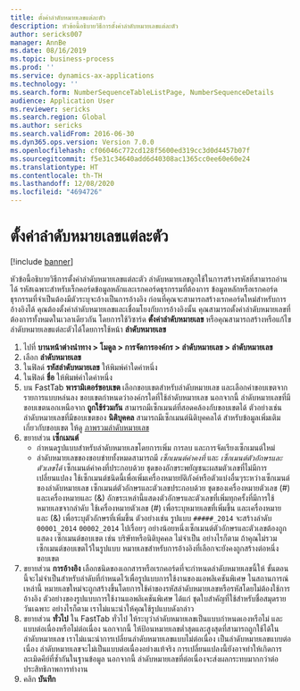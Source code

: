 ```yaml
---
title: ตั้งค่าลำดับหมายเลขแต่ละตัว
description: หัวข้อนี้อธิบายวิธีการตั้งค่าลำดับหมายเลขแต่ละตัว
author: sericks007
manager: AnnBe
ms.date: 08/16/2019
ms.topic: business-process
ms.prod: ''
ms.service: dynamics-ax-applications
ms.technology: ''
ms.search.form: NumberSequenceTableListPage, NumberSequenceDetails
audience: Application User
ms.reviewer: sericks
ms.search.region: Global
ms.author: sericks
ms.search.validFrom: 2016-06-30
ms.dyn365.ops.version: Version 7.0.0
ms.openlocfilehash: cf06046c772cd128f5600ed319cc3d0d4457b07f
ms.sourcegitcommit: f5e31c34640add6d40308ac1365cc0ee60e60e24
ms.translationtype: HT
ms.contentlocale: th-TH
ms.lasthandoff: 12/08/2020
ms.locfileid: "4694726"
---
```

# <a name="set-up-number-sequences-on-an-individual-basis"></a>ตั้งค่าลำดับหมายเลขแต่ละตัว

[!include [banner](../../includes/banner.md)]

หัวข้อนี้อธิบายวิธีการตั้งค่าลำดับหมายเลขแต่ละตัว ลำดับหมายเลขถูกใช้ในการสร้างรหัสที่สามารถอ่านได้ รหัสเฉพาะสำหรับเร็กคอร์ดข้อมูลหลักและเรกคอร์ดธุรกรรมที่ต้องการ  ข้อมูลหลักหรือเรกคอร์ดธุรกรรมที่จำเป็นต้องมีตัวระบุจะอ้างเป็นการอ้างอิง ก่อนที่คุณจะสามารถสร้างเรกคอร์ดใหม่สำหรับการอ้างอิงได้ คุณต้องตั้งค่าลำดับหมายเลขและเชื่อมโยงกับการอ้างอิงนั้น คุณสามารถตั้งค่าลำดับหมายเลขที่ต้องการทั้งหมดในเวลาเดียวกัน โดยการใช้วิซาร์ด **ตั้งค่าลำดับหมายเลข** หรือคุณสามารถสร้างหรือแก้ไขลำดับหมายเลขแต่ละตัวได้โดยการใช้หน้า **ลำดับหมายเลข**

1. ไปที่ **บานหน้าต่างนำทาง > โมดูล > การจัดการองค์กร > ลำดับหมายเลข > ลำดับหมายเลข**
2. เลือก **ลำดับหมายเลข**
3. ในฟิลด์ **รหัสลำดับหมายเลข** ให้พิมพ์ค่าใดค่าหนึ่ง
4. ในฟิลด์ **ชื่อ** ให้พิมพ์ค่าใดค่าหนึ่ง
5. บน FastTab **พารามิเตอร์ขอบเขต** เลือกขอบเขตสำหรับลำดับหมายเลข และเลือกค่าขอบเขตจากรายการแบบหล่นลง ขอบเขตกำหนดว่าองค์กรใดที่ใช้ลำดับหมายเลข นอกจากนี้ ลำดับหมายเลขที่มีขอบเขตนอกเหนือจาก **ถูกใช้ร่วมกัน** สามารถมีเซ็กเมนต์ที่สอดคล้องกับขอบเขตได้ ตัวอย่างเช่น ลำดับหมายเลขที่มีขอบเขตของ **นิติบุคคล** สามารถมีเซ็กเมนต์นิติบุคคลได้ สำหรับข้อมูลเพิ่มเติมเกี่ยวกับขอบเขต ให้ดู [ภาพรวมลำดับหมายเลข](https://docs.microsoft.com/dynamics365/unified-operations/fin-and-ops/organization-administration/number-sequence-overview) 
6. ขยายส่วน **เซ็กเมนต์**
    - กำหนดรูปแบบสำหรับลำดับหมายเลขโดยการเพิ่ม การลบ และการจัดเรียงเซ็กเมนต์ใหม่  
    - ลำดับหมายเลขของขอบข่ายทั้งหมดสามารถมี *เซ็กเมนต์ค่าคงที่* และ *เซ็กเมนต์ตัวอักษรและตัวเลขได้* เซ็กเมนต์ค่าคงที่ประกอบด้วย ชุดของอักขระพยัญชนะผสมตัวเลขที่ไม่มีการเปลี่ยนแปลง ใช้เซ็กเมนต์ชนิดนี้เพื่อเพิ่มเครื่องหมายยัติภังค์หรือตัวแบ่งอื่นๆระหว่างเซ็กเมนต์ของลำดับหมายเลข เซ็กเมนต์ตัวอักษรและตัวเลขประกอบด้วย ชุดของเครื่องหมายตัวเลข (#) และเครื่องหมายและ (&) อักขระเหล่านี้แสดงตัวอักษรและตัวเลขที่เพิ่มทุกครั้งที่มีการใช้หมายเลขจากลำดับ ใช้เครื่องหมายตัวเลข (#) เพื่อระบุหมายเลขที่เพิ่มขึ้น และเครื่องหมายและ (&) เพื่อระบุตัวอักษรที่เพิ่มขึ้น ตัวอย่างเช่น รูปแบบ `#####_2014` จะสร้างลำดับ `00001_2014` `00002_2014` ไปเรื่อยๆ อย่างน้อยหนึ่งเซ็กเมนต์ตัวอักษรและตัวเลขต้องถูกแสดง เซ็กเมนต์ขอบเขต เช่น บริษัทหรือนิติบุคคล ไม่จำเป็น อย่างไรก็ตาม ถ้าคุณไม่รวมเซ็กเมนต์ขอบเขตไว้ในรูปแบบ หมายเลขสำหรับการอ้างอิงที่เลือกจะยังคงถูกสร้างต่อหนึ่งขอบเขต  
7. ขยายส่วน **การอ้างอิง** เลือกชนิดของเอกสารหรือเรกคอร์ดที่จะกำหนดลำดับหมายเลขนี้ให้ ขั้นตอนนี้จะไม่จำเป็นสำหรับลำดับที่กำหนดไว้เพื่อรูปแบบการใช้งานของแอพลิเคชันพิเศษ ในสถานการณ์เหล่านี้ หมายเลขใหม่จะถูกสร้างขึ้นโดยการใช้ค่าของรหัสลำดับหมายเลขหรือรหัสโดยไม่ต้องใช้การอ้างอิง ตัวอย่างของรูปแบบการใช้งานแอพลิเคชันพิเศษ ได้แก่ ชุดใบสำคัญที่ใช้สำหรับชื่อสมุดรายวันเฉพาะ  อย่างไรก็ตาม เราไม่แนะนำให้คุณใช้รูปแบบดังกล่าว  
8. ขยายส่วน **ทั่วไป** ใน FastTab ทั่วไป ให้ระบุว่าลำดับหมายเลขเป็นแบบกำหนดเองหรือไม่ และแบบต่อเนื่องหรือไม่ต่อเนื่อง  นอกจากนี้ ให้ป้อนหมายเลขต่ำสุดและสูงสุดที่สามารถถูกใช้ได้ในลำดับหมายเลข เราไม่แนะนำการเปลี่ยนลำดับหมายเลขแบบไม่ต่อเนื่อง เป็นลำดับหมายเลขแบบต่อเนื่อง ลำดับหมายเลขจะไม่เป็นแบบต่อเนื่องอย่างแท้จริง การเปลี่ยนแปลงนี้ยังอาจทำให้เกิดการละเมิดคีย์ที่ซ้ำกันในฐานข้อมูล นอกจากนี้ ลำดับหมายเลขที่ต่อเนื่องจะส่งผลกระทบมากกว่าต่อประสิทธิภาพการทำงาน   
9. คลิก **บันทึก**

